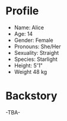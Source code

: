 # Profile
- Name: Alice
- Age: 14
- Gender: Female
- Pronouns: She/Her
- Sexuality: Straight
- Species: Starlight
- Height: 5'1"
- Weight 48 kg

# Backstory

-TBA-
